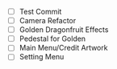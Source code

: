 - [ ] Test Commit
- [ ] Camera Refactor
- [ ] Golden Dragonfruit Effects 
- [ ] Pedestal for Golden
- [ ] Main Menu/Credit Artwork
- [ ] Setting Menu
